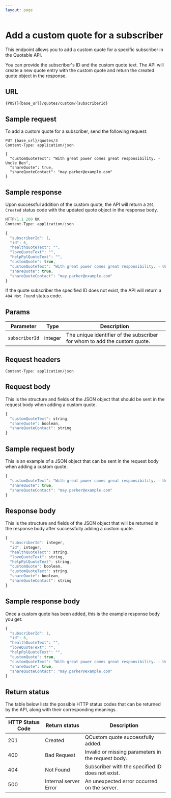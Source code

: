 ```yaml
---
layout: page
---
```


# Add a custom quote for a subscriber

This endpoint allows you to add a custom quote for a specific subscriber in the Quotable API.

You can provide the subscriber's ID and the custom quote text. The API will create a new quote entry with the custom quote and return the created quote object in the response.

## URL

```shell
{POST}{base_url}/quotes/custom/{subscriberId}
```

## Sample request

To add a custom quote for a subscriber, send the following request:

```shell
PUT {base_url}/quotes/3
Content-Type: application/json

{
  "customQuoteText": "With great power comes great responsibility. - Uncle Ben",
  "shareQuote": true,
  "shareQuoteContact": "may.parker@example.com"
}
```

## Sample response

Upon successful addition of the custom quote, the API will return a `201 Created` status code with the updated quote object in the response body.

```js
HTTP/1.1 200 OK
Content-Type: application/json

{
  "subscriberId": 1,
  "id": 6,
  "healthQuoteText": "",
  "loveQuoteText": "",
  "helpPplQuoteText": "",
  "customQuote": true,
  "customQuoteText": "With great power comes great responsibility. - Uncle Ben",
  "shareQuote": true,
  "shareQuoteContact": "may.parker@example.com"
}
```

If the quote subscriber the specified ID does not exist, the API will return a `404 Not Found` status code.

## Params

| Parameter | Type | Description |
| ------------- | ----------- | ----------- |
| `subscriberId` | integer | The unique identifier of the subscriber for whom to add the custom quote. |

## Request headers

```shell
Content-Type: application/json
```

## Request body

This is the structure and fields of the JSON object that should be sent in the request body when adding a custom quote.

```js
{
  "customQuoteText": string,
  "shareQuote": boolean,
  "shareQuoteContact": string
}
```

## Sample request body

This is an example of a JSON object that can be sent in the request body when adding a custom quote.

```js
{
  "customQuoteText": "With great power comes great responsibility. - Uncle Ben",
  "shareQuote": true,
  "shareQuoteContact": "may.parker@example.com"
}
```

## Response body

This is the structure and fields of the JSON object that will be returned in the response body after successfully adding a custom quote.

```js
{
  "subscriberId": integer,
  "id": integer,
  "healthQuoteText": string,
  "loveQuoteText": string,
  "helpPplQuoteText": string,
  "customQuote": boolean,
  "customQuoteText": string,
  "shareQuote": boolean,
  "shareQuoteContact": string
}
```

## Sample response body

Once a custom quote has been added, this is the example response body you get:

```js
{
  "subscriberId": 1,
  "id": 6,
  "healthQuoteText": "",
  "loveQuoteText": "",
  "helpPplQuoteText": "",
  "customQuote": true,
  "customQuoteText": "With great power comes great responsibility. - Uncle Ben",
  "shareQuote": true,
  "shareQuoteContact": "may.parker@example.com"
}
```

## Return status

The table below lists the possible HTTP status codes that can be returned by the API, along with their corresponding meanings.

| HTTP Status Code | Return status | Description |
| ------------- | ----------- | ----------- |
| 201 | Created | QCustom quote successfully added. |
| 400 | Bad Request | Invalid or missing parameters in the request body. |
| 404 | Not Found | Subscriber with the specified ID does not exist. |
| 500 | Internal server Error | An unexpected error occurred on the server. |
